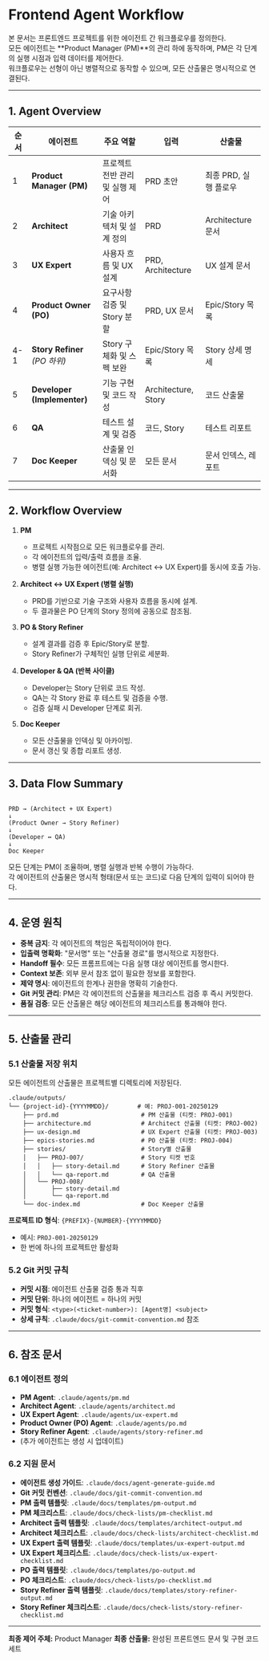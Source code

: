 # Frontend Agent Workflow

본 문서는 프론트엔드 프로젝트를 위한 에이전트 간 워크플로우를 정의한다.  
모든 에이전트는 **Product Manager (PM)**의 관리 하에 동작하며, PM은 각 단계의 실행 시점과 입력 데이터를 제어한다.  
워크플로우는 선형이 아닌 병렬적으로 동작할 수 있으며, 모든 산출물은 명시적으로 연결된다.

---

## 1. Agent Overview

| 순서 | 에이전트 | 주요 역할 | 입력 | 산출물 |
| ---- | -------- | -------- | ---- | ------ |
| 1 | **Product Manager (PM)** | 프로젝트 전반 관리 및 실행 제어 | PRD 초안 | 최종 PRD, 실행 플로우 |
| 2 | **Architect** | 기술 아키텍처 및 설계 정의 | PRD | Architecture 문서 |
| 3 | **UX Expert** | 사용자 흐름 및 UX 설계 | PRD, Architecture | UX 설계 문서 |
| 4 | **Product Owner (PO)** | 요구사항 검증 및 Story 분할 | PRD, UX 문서 | Epic/Story 목록 |
| 4-1 | **Story Refiner** *(PO 하위)* | Story 구체화 및 스펙 보완 | Epic/Story 목록 | Story 상세 명세 |
| 5 | **Developer (Implementer)** | 기능 구현 및 코드 작성 | Architecture, Story | 코드 산출물 |
| 6 | **QA** | 테스트 설계 및 검증 | 코드, Story | 테스트 리포트 |
| 7 | **Doc Keeper** | 산출물 인덱싱 및 문서화 | 모든 문서 | 문서 인덱스, 레포트 |

---

## 2. Workflow Overview

1. **PM**  
   - 프로젝트 시작점으로 모든 워크플로우를 관리.  
   - 각 에이전트의 입력/출력 흐름을 조율.  
   - 병렬 실행 가능한 에이전트(예: Architect ↔ UX Expert)를 동시에 호출 가능.

2. **Architect ↔ UX Expert (병렬 실행)**  
   - PRD를 기반으로 기술 구조와 사용자 흐름을 동시에 설계.  
   - 두 결과물은 PO 단계의 Story 정의에 공동으로 참조됨.

3. **PO & Story Refiner**
   - 설계 결과를 검증 후 Epic/Story로 분할.
   - Story Refiner가 구체적인 실행 단위로 세분화.

4. **Developer & QA (반복 사이클)**
   - Developer는 Story 단위로 코드 작성.
   - QA는 각 Story 완료 후 테스트 및 검증을 수행.
   - 검증 실패 시 Developer 단계로 회귀.

5. **Doc Keeper**
   - 모든 산출물을 인덱싱 및 아카이빙.
   - 문서 갱신 및 종합 리포트 생성.

---

## 3. Data Flow Summary

```

PRD → (Architect + UX Expert)
↓
(Product Owner → Story Refiner)
↓
(Developer ↔ QA)
↓
Doc Keeper

```

모든 단계는 PM이 조율하며, 병렬 실행과 반복 수행이 가능하다.  
각 에이전트의 산출물은 명시적 형태(문서 또는 코드)로 다음 단계의 입력이 되어야 한다.

---

## 4. 운영 원칙

- **중복 금지**: 각 에이전트의 책임은 독립적이어야 한다.
- **입출력 명확화**: "문서명" 또는 "산출물 경로"를 명시적으로 지정한다.
- **Handoff 필수**: 모든 프롬프트에는 다음 실행 대상 에이전트를 명시한다.
- **Context 보존**: 외부 문서 참조 없이 필요한 정보를 포함한다.
- **제약 명시**: 에이전트의 한계나 권한을 명확히 기술한다.
- **Git 커밋 관리**: PM은 각 에이전트의 산출물을 체크리스트 검증 후 즉시 커밋한다.
- **품질 검증**: 모든 산출물은 해당 에이전트의 체크리스트를 통과해야 한다.

---

## 5. 산출물 관리

### 5.1 산출물 저장 위치
모든 에이전트의 산출물은 프로젝트별 디렉토리에 저장된다.

```
.claude/outputs/
└── {project-id}-{YYYYMMDD}/        # 예: PROJ-001-20250129
    ├── prd.md                       # PM 산출물 (티켓: PROJ-001)
    ├── architecture.md              # Architect 산출물 (티켓: PROJ-002)
    ├── ux-design.md                 # UX Expert 산출물 (티켓: PROJ-003)
    ├── epics-stories.md             # PO 산출물 (티켓: PROJ-004)
    ├── stories/                     # Story별 산출물
    │   ├── PROJ-007/                # Story 티켓 번호
    │   │   ├── story-detail.md      # Story Refiner 산출물
    │   │   └── qa-report.md         # QA 산출물
    │   └── PROJ-008/
    │       ├── story-detail.md
    │       └── qa-report.md
    └── doc-index.md                 # Doc Keeper 산출물
```

**프로젝트 ID 형식**: `{PREFIX}-{NUMBER}-{YYYYMMDD}`
- 예시: `PROJ-001-20250129`
- 한 번에 하나의 프로젝트만 활성화

### 5.2 Git 커밋 규칙
- **커밋 시점**: 에이전트 산출물 검증 통과 직후
- **커밋 단위**: 하나의 에이전트 = 하나의 커밋
- **커밋 형식**: `<type>(<ticket-number>): [Agent명] <subject>`
- **상세 규칙**: `.claude/docs/git-commit-convention.md` 참조

---

## 6. 참조 문서

### 6.1 에이전트 정의
- **PM Agent**: `.claude/agents/pm.md`
- **Architect Agent**: `.claude/agents/architect.md`
- **UX Expert Agent**: `.claude/agents/ux-expert.md`
- **Product Owner (PO) Agent**: `.claude/agents/po.md`
- **Story Refiner Agent**: `.claude/agents/story-refiner.md`
- (추가 에이전트는 생성 시 업데이트)

### 6.2 지원 문서
- **에이전트 생성 가이드**: `.claude/docs/agent-generate-guide.md`
- **Git 커밋 컨벤션**: `.claude/docs/git-commit-convention.md`
- **PM 출력 템플릿**: `.claude/docs/templates/pm-output.md`
- **PM 체크리스트**: `.claude/docs/check-lists/pm-checklist.md`
- **Architect 출력 템플릿**: `.claude/docs/templates/architect-output.md`
- **Architect 체크리스트**: `.claude/docs/check-lists/architect-checklist.md`
- **UX Expert 출력 템플릿**: `.claude/docs/templates/ux-expert-output.md`
- **UX Expert 체크리스트**: `.claude/docs/check-lists/ux-expert-checklist.md`
- **PO 출력 템플릿**: `.claude/docs/templates/po-output.md`
- **PO 체크리스트**: `.claude/docs/check-lists/po-checklist.md`
- **Story Refiner 출력 템플릿**: `.claude/docs/templates/story-refiner-output.md`
- **Story Refiner 체크리스트**: `.claude/docs/check-lists/story-refiner-checklist.md`

---

**최종 제어 주체:** Product Manager
**최종 산출물:** 완성된 프론트엔드 문서 및 구현 코드 세트